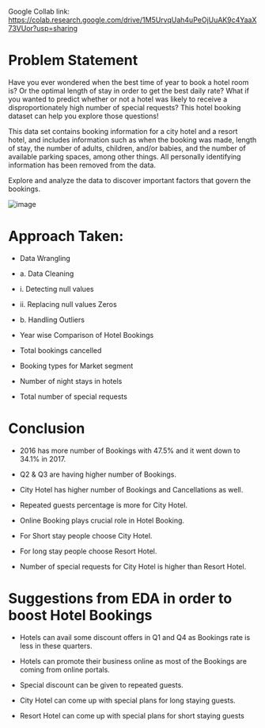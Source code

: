Google Collab link: https://colab.research.google.com/drive/1M5UrvqUah4uPeOjUuAK9c4YaaX73VUor?usp=sharing

# Problem Statement

Have you ever wondered when the best time of year to book a hotel room is? Or the optimal length of stay in order to get the best daily rate? What if you wanted to predict whether or not a hotel was likely to receive a disproportionately high number of special requests? This hotel booking dataset can help you explore those questions!


This data set contains booking information for a city hotel and a resort hotel, and includes information such as when the booking was made, length of stay, the number of adults, children, and/or babies, and the number of available parking spaces, among other things. All personally identifying information has been removed from the data.


Explore and analyze the data to discover important factors that govern the bookings.


![image](https://user-images.githubusercontent.com/88345564/147145334-cf351b1a-7d67-4309-a947-f9fc1ccfcddb.png)


# Approach Taken:

* Data Wrangling

* a. Data Cleaning 
* i. Detecting null values 
* ii. Replacing null values Zeros 
* b. Handling Outliers

* Year wise Comparison of Hotel Bookings
* Total bookings cancelled
* Booking types for Market segment
* Number of night stays in hotels
* Total number of special requests

# Conclusion

* 2016 has more number of Bookings with 47.5% and it went down to 34.1% in 2017.

* Q2 & Q3 are having higher number of Bookings.

* City Hotel has higher number of Bookings and Cancellations as well.

* Repeated guests percentage is more for City Hotel.

* Online Booking plays crucial role in Hotel Booking.

* For Short stay people choose City Hotel.

* For long stay people choose Resort Hotel.

* Number of special requests for City Hotel is higher than Resort Hotel.

# Suggestions from EDA in order to boost Hotel Bookings
* Hotels can avail some discount offers in Q1 and Q4 as Bookings rate is less in these quarters.

* Hotels can promote their business online as most of the Bookings are coming from online portals.

* Special discount can be given to repeated guests.

* City Hotel can come up with special plans for long staying guests.

* Resort Hotel can come up with special plans for short staying guests
